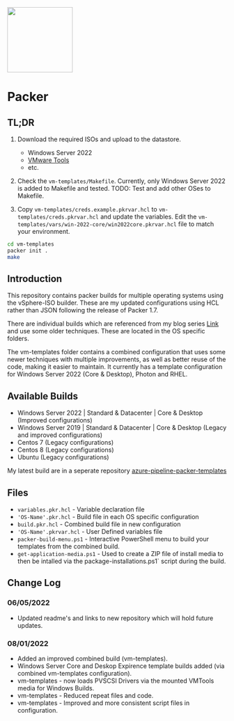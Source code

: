 <img src="packer-icon.svg" style="width:150px;height:150px;">

# Packer

## TL;DR

1. Download the required ISOs and upload to the datastore.
   - Windows Server 2022
   - [VMware Tools](https://packages.vmware.com/tools/releases/latest/windows)
   - etc.

2. Check the `vm-templates/Makefile`. Currently, only Windows Server 2022 is added to Makefile and tested. TODO: Test and add other OSes to Makefile.

3. Copy `vm-templates/creds.example.pkrvar.hcl` to `vm-templates/creds.pkrvar.hcl` and update the variables. Edit the `vm-templates/vars/win-2022-core/win2022core.pkrvar.hcl` file to match your environment.

```sh
cd vm-templates
packer init .
make
```

## Introduction

 This repository contains packer builds for multiple operating systems using the vSphere-ISO builder.  These are my updated configurations using HCL rather than JSON following the release of Packer 1.7.

 There are individual builds which are referenced from my blog series [Link](https://stephanmctighe.com/2021/06/15/getting-started-with-packer-to-create-vsphere-templates-part-1/) and use some older techniques.  These are located in the OS specific folders.

 The vm-templates folder contains a combined configuration that uses some newer techniques with multiple improvements, as well as better reuse of the code, making it easier to maintain.  It currently has a template configuration for Windows Server 2022 (Core & Desktop), Photon and RHEL.

## Available Builds
* Windows Server 2022 | Standard & Datacenter | Core & Desktop (Improved configurations)
* Windows Server 2019 | Standard & Datacenter | Core & Desktop (Legacy and improved configurations)
* Centos 7 (Legacy configurations)
* Centos 8 (Legacy configurations)
* Ubuntu (Legacy configurations)

 My latest build are in a seperate repository [azure-pipeline-packer-templates](https://github.com/smctighevcp/azure-pipeline-packer-templates)

## Files
- `variables.pkr.hcl` - Variable declaration file
- `'OS-Name'.pkr.hcl` - Build file in each OS specific configuration
- `build.pkr.hcl` - Combined build file in new configuration
- `'OS-Name'.pkrvar.hcl` - User Defined variables file
- `packer-build-menu.ps1` - Interactive PowerShell menu to build your templates from the combined build.
- `get-application-media.ps1` - Used to create a ZIP file of install media to then be intalled via the package-installations.ps1` script during the build.

## Change Log

### 06/05/2022
* Updated readme's and links to new repository which will hold future updates.

### 08/01/2022
* Added an improved combined build (vm-templates).
* Windows Server Core and Deskop Expirence template builds added (via combined vm-templates configuration).
* vm-templates - now loads PVSCSI Drivers via the mounted VMTools media for Windows Builds.
* vm-templates - Reduced repeat files and code.
* vm-templates - Improved and more consistent script files in configuration.
